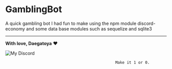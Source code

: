 # GamblingBot
A quick gambling bot I had fun to make using the npm module discord-economy and some data base modules such as sequelize and sqlite3

---

**With love, Daegatoya** ❤️
         
<p align="center">

![My Discord](https://discord-readme-badge.vercel.app/api?id=852663698803130389)
</p>

                                                    Make it 1 or 0.
